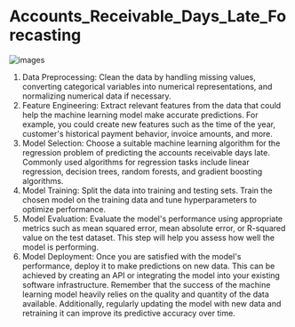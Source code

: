 # Accounts_Receivable_Days_Late_Forecasting

![images](https://github.com/ShubhamPandeyHO/Accounts_Receivable_Days_Late_Forecasting/assets/122806275/a233b4df-5bf2-4e58-8035-f738c226d450)

1. Data Preprocessing: Clean the data by handling missing values, converting categorical variables into numerical representations, and normalizing numerical data if necessary.
2. Feature Engineering: Extract relevant features from the data that could help the machine learning model make accurate predictions. For example, you could create new features such as the time of the year, customer's historical payment behavior, invoice amounts, and more.
3. Model Selection: Choose a suitable machine learning algorithm for the regression problem of predicting the accounts receivable days late. Commonly used algorithms for regression tasks include linear regression, decision trees, random forests, and gradient boosting algorithms.
4. Model Training: Split the data into training and testing sets. Train the chosen model on the training data and tune hyperparameters to optimize performance.
5. Model Evaluation: Evaluate the model's performance using appropriate metrics such as mean squared error, mean absolute error, or R-squared value on the test dataset. This step will help you assess how well the model is performing.
6. Model Deployment: Once you are satisfied with the model's performance, deploy it to make predictions on new data. This can be achieved by creating an API or integrating the model into your existing software infrastructure.
Remember that the success of the machine learning model heavily relies on the quality and quantity of the data available. Additionally, regularly updating the model with new data and retraining it can improve its predictive accuracy over time.

